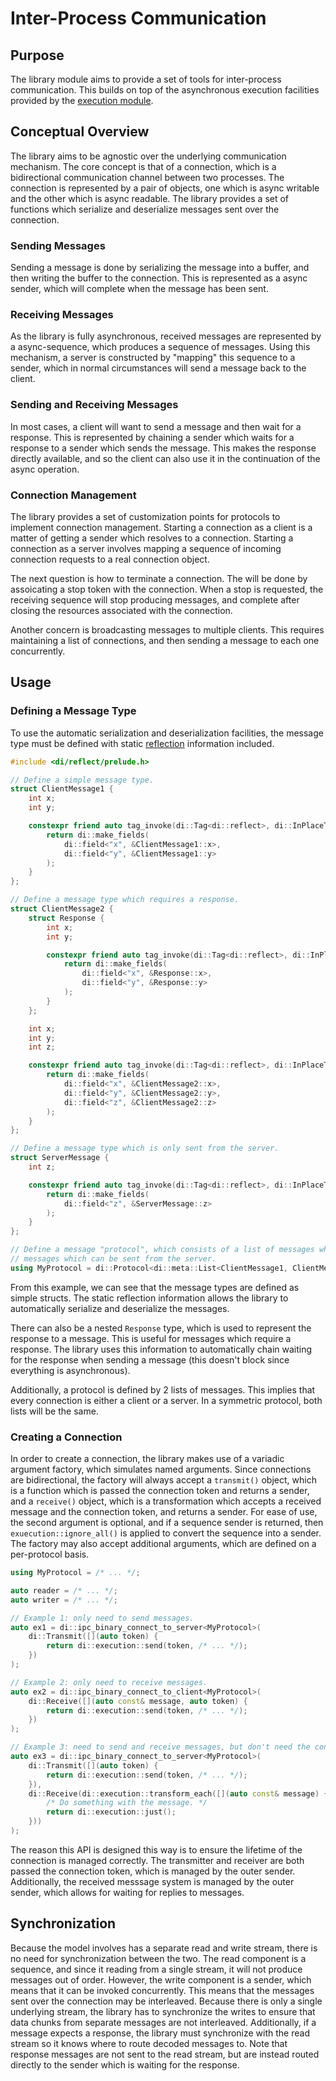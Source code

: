# Inter-Process Communication

## Purpose

The library module aims to provide a set of tools for inter-process communication. This builds on top of the
asynchronous execution facilities provided by the [execution module](execution.md).

## Conceptual Overview

The library aims to be agnostic over the underlying communication mechanism. The core concept is that of a connection,
which is a bidirectional communication channel between two processes. The connection is represented by a pair of
objects, one which is async writable and the other which is async readable. The library provides a set of functions
which serialize and deserialize messages sent over the connection.

### Sending Messages

Sending a message is done by serializing the message into a buffer, and then writing the buffer to the connection. This
is represented as a async sender, which will complete when the message has been sent.

### Receiving Messages

As the library is fully asynchronous, received messages are represented by a async-sequence, which produces a sequence
of messages. Using this mechanism, a server is constructed by "mapping" this sequence to a sender, which in normal
circumstances will send a message back to the client.

### Sending and Receiving Messages

In most cases, a client will want to send a message and then wait for a response. This is represented by chaining a
sender which waits for a response to a sender which sends the message. This makes the response directly available, and
so the client can also use it in the continuation of the async operation.

### Connection Management

The library provides a set of customization points for protocols to implement connection management. Starting a
connection as a client is a matter of getting a sender which resolves to a connection. Starting a connection as a server
involves mapping a sequence of incoming connection requests to a real connection object.

The next question is how to terminate a connection. The will be done by assoicating a stop token with the connection.
When a stop is requested, the receiving sequence will stop producing messages, and complete after closing the resources
associated with the connection.

Another concern is broadcasting messages to multiple clients. This requires maintaining a list of connections, and then
sending a message to each one concurrently.

## Usage

### Defining a Message Type

To use the automatic serialization and deserialization facilities, the message type must be defined with static
[reflection](static_reflection.md) information included.

```cpp
#include <di/reflect/prelude.h>

// Define a simple message type.
struct ClientMessage1 {
    int x;
    int y;

    constexpr friend auto tag_invoke(di::Tag<di::reflect>, di::InPlaceType<ClientMessage1>) {
        return di::make_fields(
            di::field<"x", &ClientMessage1::x>,
            di::field<"y", &ClientMessage1::y>
        );
    }
};

// Define a message type which requires a response.
struct ClientMessage2 {
    struct Response {
        int x;
        int y;

        constexpr friend auto tag_invoke(di::Tag<di::reflect>, di::InPlaceType<Response>) {
            return di::make_fields(
                di::field<"x", &Response::x>,
                di::field<"y", &Response::y>
            );
        }
    };

    int x;
    int y;
    int z;

    constexpr friend auto tag_invoke(di::Tag<di::reflect>, di::InPlaceType<ClientMessage2>) {
        return di::make_fields(
            di::field<"x", &ClientMessage2::x>,
            di::field<"y", &ClientMessage2::y>,
            di::field<"z", &ClientMessage2::z>
        );
    }
};

// Define a message type which is only sent from the server.
struct ServerMessage {
    int z;

    constexpr friend auto tag_invoke(di::Tag<di::reflect>, di::InPlaceType<ServerMessage>) {
        return di::make_fields(
            di::field<"z", &ServerMessage::z>
        );
    }
};

// Define a message "protocol", which consists of a list of messages which can be sent from the client, and a list of
// messages which can be sent from the server.
using MyProtocol = di::Protocol<di::meta::List<ClientMessage1, ClientMessage2>, di::meta::List<ServerMessage>>;
```

From this example, we can see that the message types are defined as simple structs. The static reflection information
allows the library to automatically serialize and deserialize the messages.

There can also be a nested `Response` type, which is used to represent the response to a message. This is useful for
messages which require a response. The library uses this information to automatically chain waiting for the response
when sending a message (this doesn't block since everything is asynchronous).

Additionally, a protocol is defined by 2 lists of messages. This implies that every connection is either a client or a
server. In a symmetric protocol, both lists will be the same.

### Creating a Connection

In order to create a connection, the library makes use of a variadic argument factory, which simulates named arguments.
Since connections are bidirectional, the factory will always accept a `transmit()` object, which is a function which is
passed the connection token and returns a sender, and a `receive()` object, which is a transformation which accepts a
received message and the connection token, and returns a sender. For ease of use, the second argument is optional, and
if a sequence sender is returned, then `exuecution::ignore_all()` is applied to convert the sequence into a sender. The
factory may also accept additional arguments, which are defined on a per-protocol basis.

```cpp
using MyProtocol = /* ... */;

auto reader = /* ... */;
auto writer = /* ... */;

// Example 1: only need to send messages.
auto ex1 = di::ipc_binary_connect_to_server<MyProtocol>(
    di::Transmit([](auto token) {
        return di::execution::send(token, /* ... */);
    })
);

// Example 2: only need to receive messages.
auto ex2 = di::ipc_binary_connect_to_client<MyProtocol>(
    di::Receive([](auto const& message, auto token) {
        return di::execution::send(token, /* ... */);
    })
);

// Example 3: need to send and receive messages, but don't need the connection to send replys.
auto ex3 = di::ipc_binary_connect_to_server<MyProtocol>(
    di::Transmit([](auto token) {
        return di::execution::send(token, /* ... */);
    }),
    di::Receive(di::execution::transform_each([](auto const& message) {
        /* Do something with the message. */
        return di::execution::just();
    }))
);
```

The reason this API is designed this way is to ensure the lifetime of the connection is managed correctly. The
transmitter and receiver are both passed the connection token, which is managed by the outer sender. Additionally, the
received messsage system is managed by the outer sender, which allows for waiting for replies to messages.

## Synchronization

Because the model involves has a separate read and write stream, there is no need for synchronization between the two.
The read component is a sequence, and since it reading from a single stream, it will not produce messages out of order.
However, the write component is a sender, which means that it can be invoked concurrently. This means that the messages
sent over the connection may be interleaved. Because there is only a single underlying stream, the library has to
synchronize the writes to ensure that data chunks from separate messages are not interleaved. Additionally, if a message
expects a response, the library must synchronize with the read stream so it knows where to route decoded messages to.
Note that response messages are not sent to the read stream, but are instead routed directly to the sender which is
waiting for the response.
